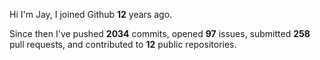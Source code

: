 Hi I'm Jay, I joined Github **12** years ago.

Since then I've pushed **2034** commits, opened **97** issues, submitted **258** pull requests, and contributed to **12** public repositories.
